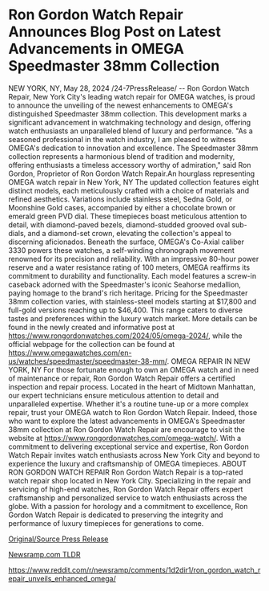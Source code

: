 # Ron Gordon Watch Repair Announces Blog Post on Latest Advancements in OMEGA Speedmaster 38mm Collection

NEW YORK, NY, May 28, 2024 /24-7PressRelease/ -- Ron Gordon Watch Repair, New York City's leading watch repair for OMEGA watches, is proud to announce the unveiling of the newest enhancements to OMEGA's distinguished Speedmaster 38mm collection. This development marks a significant advancement in watchmaking technology and design, offering watch enthusiasts an unparalleled blend of luxury and performance.  "As a seasoned professional in the watch industry, I am pleased to witness OMEGA's dedication to innovation and excellence. The Speedmaster 38mm collection represents a harmonious blend of tradition and modernity, offering enthusiasts a timeless accessory worthy of admiration," said Ron Gordon, Proprietor of Ron Gordon Watch Repair.An hourglass representing OMEGA watch repair in New York, NY  The updated collection features eight distinct models, each meticulously crafted with a choice of materials and refined aesthetics. Variations include stainless steel, Sedna Gold, or Moonshine Gold cases, accompanied by either a chocolate brown or emerald green PVD dial. These timepieces boast meticulous attention to detail, with diamond-paved bezels, diamond-studded grooved oval sub-dials, and a diamond-set crown, elevating the collection's appeal to discerning aficionados.  Beneath the surface, OMEGA's Co-Axial caliber 3330 powers these watches, a self-winding chronograph movement renowned for its precision and reliability. With an impressive 80-hour power reserve and a water resistance rating of 100 meters, OMEGA reaffirms its commitment to durability and functionality. Each model features a screw-in caseback adorned with the Speedmaster's iconic Seahorse medallion, paying homage to the brand's rich heritage.  Pricing for the Speedmaster 38mm collection varies, with stainless-steel models starting at $17,800 and full-gold versions reaching up to $46,400. This range caters to diverse tastes and preferences within the luxury watch market. More details can be found in the newly created and informative post at https://www.rongordonwatches.com/2024/05/omega-2024/, while the official webpage for the collection can be found at https://www.omegawatches.com/en-us/watches/speedmaster/speedmaster-38-mm/.  OMEGA REPAIR IN NEW YORK, NY  For those fortunate enough to own an OMEGA watch and in need of maintenance or repair, Ron Gordon Watch Repair offers a certified inspection and repair process. Located in the heart of Midtown Manhattan, our expert technicians ensure meticulous attention to detail and unparalleled expertise. Whether it's a routine tune-up or a more complex repair, trust your OMEGA watch to Ron Gordon Watch Repair.  Indeed, those who want to explore the latest advancements in OMEGA's Speedmaster 38mm collection at Ron Gordon Watch Repair are encourage to visit the website at https://www.rongordonwatches.com/omega-watch/. With a commitment to delivering exceptional service and expertise, Ron Gordon Watch Repair invites watch enthusiasts across New York City and beyond to experience the luxury and craftsmanship of OMEGA timepieces.  ABOUT RON GORDON WATCH REPAIR  Ron Gordon Watch Repair is a top-rated watch repair shop located in New York City. Specializing in the repair and servicing of high-end watches, Ron Gordon Watch Repair offers expert craftsmanship and personalized service to watch enthusiasts across the globe. With a passion for horology and a commitment to excellence, Ron Gordon Watch Repair is dedicated to preserving the integrity and performance of luxury timepieces for generations to come. 

[Original/Source Press Release](https://www.24-7pressrelease.com/press-release/511192/ron-gordon-watch-repair-announces-blog-post-on-latest-advancements-in-omega-speedmaster-38mm-collection)
                    

[Newsramp.com TLDR](None) 

https://www.reddit.com/r/newsramp/comments/1d2dir1/ron_gordon_watch_repair_unveils_enhanced_omega/